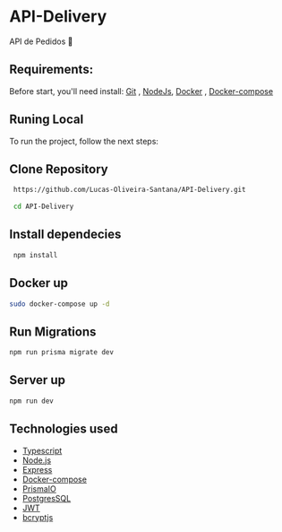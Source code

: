 # API-Delivery
API de Pedidos 🛵

## Requirements:

Before start, you'll need install: [Git](https://git-scm.com/book/en/v2/Getting-Started-Installing-Git) , [NodeJs](https://nodejs.org/en/download/), [Docker](https://docs.docker.com/engine/install/) , [Docker-compose](https://docs.docker.com/compose/install/)

## Runing Local
To run the project, follow the next steps:

## Clone Repository

```bash
 https://github.com/Lucas-Oliveira-Santana/API-Delivery.git
 
 cd API-Delivery
```

## Install dependecies 
```bash
 npm install

 ```
 
 ## Docker up
  ```bash
  sudo docker-compose up -d
  ```
  
  ## Run Migrations

 ```bash
 npm run prisma migrate dev
 ```
  
   
 ## Server up
  ```bash
  npm run dev
  ```
  
  
  ## Technologies used
- [Typescript](https://www.typescriptlang.org/)
- [Node.js](https://nodejs.org/en/)
- [Express](https://expressjs.com/)
- [Docker-compose](https://docs.docker.com/compose/)
- [PrismaIO](https://www.prisma.io)
- [PostgresSQL](https://www.postgresql.org/)
- [JWT](https://jwt.io/)
- [bcryptjs](https://www.npmjs.com/package/bcryptjs)
  
